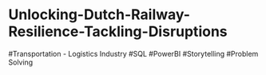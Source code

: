 # Unlocking-Dutch-Railway-Resilience-Tackling-Disruptions
#Transportation - Logistics Industry #SQL #PowerBI #Storytelling #Problem Solving 

